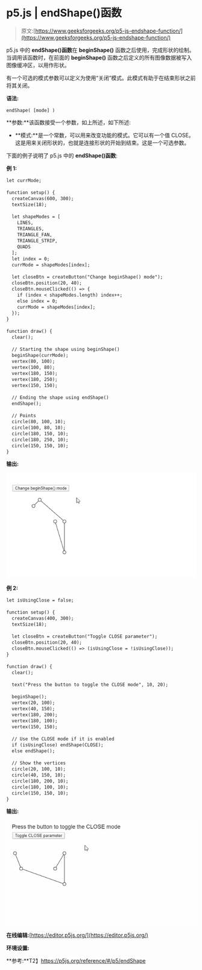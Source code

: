 # p5.js | endShape()函数

> 原文:[https://www.geeksforgeeks.org/p5-js-endshape-function/](https://www.geeksforgeeks.org/p5-js-endshape-function/)

p5.js 中的 **endShape()函数**在 **beginShape()** 函数之后使用，完成形状的绘制。当调用该函数时，在前面的 **beginShape()** 函数之后定义的所有图像数据被写入图像缓冲区，以用作形状。

有一个可选的模式参数可以定义为使用“关闭”模式。此模式有助于在结束形状之前将其关闭。

**语法:**

```
endShape( [mode] )
```

**参数:**该函数接受一个参数，如上所述，如下所述:

*   **模式:**是一个常数，可以用来改变功能的模式。它可以有一个值 CLOSE。这是用来关闭形状的，也就是连接形状的开始到结束。这是一个可选参数。

下面的例子说明了 p5.js 中的 **endShape()函数**:

**例 1:**

```
let currMode;

function setup() {
  createCanvas(600, 300);
  textSize(18);

  let shapeModes = [
    LINES,
    TRIANGLES,
    TRIANGLE_FAN,
    TRIANGLE_STRIP,
    QUADS
  ];
  let index = 0;
  currMode = shapeModes[index];

  let closeBtn = createButton("Change beginShape() mode");
  closeBtn.position(20, 40);
  closeBtn.mouseClicked(() => {
    if (index < shapeModes.length) index++;
    else index = 0;
    currMode = shapeModes[index];
  });
}

function draw() {
  clear();

  // Starting the shape using beginShape()
  beginShape(currMode);
  vertex(80, 100);
  vertex(100, 80);
  vertex(180, 150);
  vertex(180, 250);
  vertex(150, 150);

  // Ending the shape using endShape()
  endShape();

  // Points
  circle(80, 100, 10);
  circle(100, 80, 10);
  circle(180, 150, 10);
  circle(180, 250, 10);
  circle(150, 150, 10);
}
```

**输出:**

![endShape-shape-modes](img/2851f076142ffcd68be2f3bacaf0b8a2.png)

**例 2:**

```
let isUsingClose = false;

function setup() {
  createCanvas(400, 300);
  textSize(18);

  let closeBtn = createButton("Toggle CLOSE parameter");
  closeBtn.position(20, 40);
  closeBtn.mouseClicked(() => (isUsingClose = !isUsingClose));
}

function draw() {
  clear();

  text("Press the button to toggle the CLOSE mode", 10, 20);

  beginShape();
  vertex(20, 100);
  vertex(40, 150);
  vertex(180, 200);
  vertex(180, 100);
  vertex(150, 150);

  // Use the CLOSE mode if it is enabled
  if (isUsingClose) endShape(CLOSE);
  else endShape();

  // Show the vertices
  circle(20, 100, 10);
  circle(40, 150, 10);
  circle(180, 200, 10);
  circle(180, 100, 10);
  circle(150, 150, 10);
}
```

**输出:**

![endShape-close-toggle](img/86beff0b12bc23cd37f89b2745b7e21d.png)

**在线编辑:**[https://editor.p5js.org/](https://editor.p5js.org/)

**环境设置:**

**参考:**T2】https://p5js.org/reference/#/p5/endShape